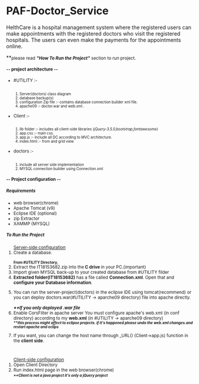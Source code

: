 # PAF-Doctor_Service
HelthCare is a hospital management system where the registered users can make appointments with the registered doctors who visit the registered hospitals. The users can even make the payments for the appointments online. 

**<small>please read <i><b>"How To Run the Project"</i></b> section to run project.
<p></p>
<h4> -- project architecture -- </h4>
<ul>
	<li>#UTILITY :-</li>
	<br>
	<small><ol>
			<li>Server(doctors) class diagram</li>
			<li>database backup(s)</li>
			<li>configuration Zip file :- contains database connection builder xml file.</li>
			<li>apache09 :- doctor.war and web.xml .</li>
			</ol>
	</small>
	<br>
	<li>Client :- </li>
	<br>
	<small><ol>
			<li>lib folder :- includes all client-side libraries (<i>jQuery-3.5.0,bootstrap,fontawesome</i>) </li>
			<li>app.css :- main css.</li>
			<li>app.js :- include all DC according to MVC architecture.</li>
			<li>index.html :- from and grid view</li>
			</ol>
	</small>
	<br>
	<li>doctors :- </li>
	<br>
	<small><ol>
			<li> include all server side implementation  </li>
			<li> MYSQL connection builder using Connection.xml </li>
			</ol>
	</small>
</ul>	

<p></p>
<h4> -- Project configuration -- </h4>

<h5>Requirements</h5>
<ul>
	<li>web browser(chrome)</li>
	<li>Apache Tomcat (v9)</li>
	<li>Eclipse IDE (optional)</li>
	<li>zip Extractor</li>
	<li>XAMMP (MYSQL)</li>
</ul>	

<h5>To Run the Project</h5>
<ol type="1">
<u> Server-side configuration </u>
<br>
<li> Create a database. </li>
<br>
<b><small>From #UTILITY Directory,</small></b>
<li> Extract the IT18153682.zip into the<b> C drive </b> in your PC.(important) </li>
<li> Import given MYSQL back-up to your created database from #UTILITY filder </li>
<li> <b>Extracted folder(IT18153682)</b> has a file called <b>Connection.xml</b>. Open that and <b>configure your Database information</b>. </li>
<p></p>
<li>You can run the server-project(doctors) in the eclipse IDE using tomcat(recommend) or you can deploy doctors.war(#UTILITY -> aparche09 directory) file into apache directly. </li>
<br>
<i><b>**If you only deployed .war file</b></i>
<li>Enable CorsFilter in apache server
You must configure apache's web.xml (in conf directory) according to my <b>web.xml</b> (in #UTILITY -> aparche09 directory)
<br>
<small><b><i>**this process might affect to eclipse projects. if it's happened please undo the web.xml changes.and restart apache and eclips </i></b></small> 
<p></p>
<li>
If you want, you can change the host name through _URL() (Client->app.js) function in the <b>client side</b>.
</li>
</ol>
<br>
<ol type="1">
<u>Client-side configuration</u>
<li>Open Client Directory</li>
 <li>Run index.html page in the web browser(chrome)
 <br>
 <small><b><i>**Client is not a java project it's only a jQuery project</i></b></small>
 </li>
 </ol>
 

